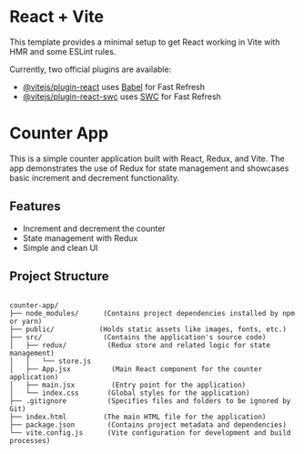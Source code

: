 # React + Vite

This template provides a minimal setup to get React working in Vite with HMR and some ESLint rules.

Currently, two official plugins are available:

- [@vitejs/plugin-react](https://github.com/vitejs/vite-plugin-react/blob/main/packages/plugin-react/README.md) uses [Babel](https://babeljs.io/) for Fast Refresh
- [@vitejs/plugin-react-swc](https://github.com/vitejs/vite-plugin-react-swc) uses [SWC](https://swc.rs/) for Fast 
Refresh


# Counter App

This is a simple counter application built with React, Redux, and Vite. The app demonstrates the use of Redux for state management and showcases basic increment and decrement functionality.

## Features

- Increment and decrement the counter
- State management with Redux
- Simple and clean UI

## Project Structure
<code>
counter-app/
├── node_modules/      (Contains project dependencies installed by npm or yarn)
├── public/           (Holds static assets like images, fonts, etc.)
├── src/               (Contains the application's source code)
│   ├── redux/          (Redux store and related logic for state management)
│   │   └── store.js
│   ├── App.jsx          (Main React component for the counter application)
│   ├── main.jsx         (Entry point for the application)
│   └── index.css       (Global styles for the application)
├── .gitignore          (Specifies files and folders to be ignored by Git)
├── index.html         (The main HTML file for the application)
├── package.json        (Contains project metadata and dependencies)
└── vite.config.js      (Vite configuration for development and build processes)
</code>